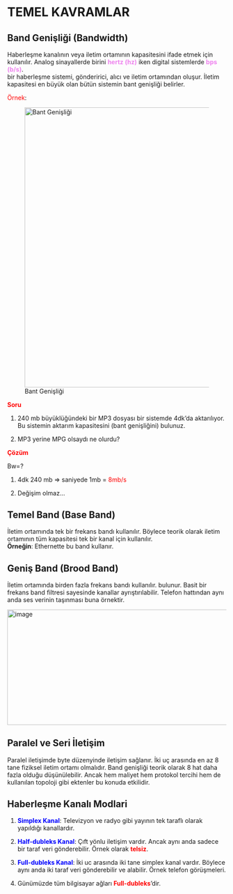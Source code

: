 # TEMEL KAVRAMLAR

## Band Genişliği (Bandwidth)

Haberleşme kanalının veya iletim ortamının kapasitesini ifade etmek için
kullanılır. Analog sinayallerde birini **<span
style="color: violet">hertz (hz)</span>** iken digital sistemlerde
**<span style="color: violet">bps (b/s)</span>**.  
bir haberleşme sistemi, gönderirici, alıcı ve iletim ortamından oluşur.
İletim kapasitesi en büyük olan bütün sistemin bant genişliği belirler.

<span style="color: red">Örnek</span>:

<figure>
<img src="images/bandwidth" id="fig:bandwidth_example"
style="width:17cm" alt="Bant Genişliği" />
<figcaption aria-hidden="true">Bant Genişliği</figcaption>
</figure>

**<span style="color: red">Soru</span>**

1.  240 mb büyüklüğündeki bir MP3 dosyası bir sistemde 4dk’da
    aktarılıyor. Bu sistemin aktarım kapasitesini (bant genişliğini)
    bulunuz.

2.  MP3 yerine MPG olsaydı ne olurdu?

**<span style="color: red">Çözüm</span>**

Bw=?

1.  4dk 240 mb =\> saniyede 1mb = <span style="color: red">8mb/s</span>

2.  Değişim olmaz...

## Temel Band (Base Band)

İletim ortamında tek bir frekans bandı kullanılır. Böylece teorik olarak
iletim ortamının tüm kapasitesi tek bir kanal için kullanılır.  
**Örneğin**: Ethernette bu band kullanır.

## Geniş Band (Brood Band)

İletim ortamında birden fazla frekans bandı kullanılır. bulunur. Basit
bir frekans band filtresi sayesinde kanallar ayrıştırılabilir. Telefon
hattından aynı anda ses verinin taşınması buna örnektir.

<img src="images/brood_band" style="width:17cm;height:7cm"
alt="image" />

## Paralel ve Seri İletişim

Paralel iletişimde byte düzenyinde iletişim sağlanır. İki uç arasında en
az 8 tane fiziksel iletim ortamı olmalıdır. Band genişliği teorik olarak
8 hat daha fazla olduğu düşünülebilir. Ancak hem maliyet hem protokol
tercihi hem de kullanılan topoloji gibi ektenler bu konuda etkilidir.

## Haberleşme Kanalı Modlari

1.  **<span style="color: blue"> Simplex Kanal</span>**: Televizyon ve
    radyo gibi yayının tek taraflı olarak yapıldığı kanallardır.

2.  **<span style="color: blue"> Half-dubleks Kanal</span>**: Çıft yönlu
    iletişim vardır. Ancak aynı anda sadece bir taraf veri gönderebilir.
    Örnek olarak **<span style="color: red">telsiz</span>**.

3.  **<span style="color: blue"> Full-dubleks Kanal</span>**: İki uc
    arasında iki tane simplex kanal vardır. Böylece aynı anda iki taraf
    veri gönderebilir ve alabilir. Örnek telefon görüşmeleri.

4.  Günümüzde tüm bilgisayar ağları **<span
    style="color: red">Full-dubleks</span>**’dir.
